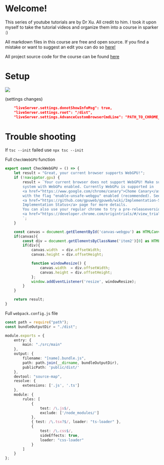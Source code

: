 # Welcome!

This series of youtube tutorials are by Dr Xu. All credit to him. I took it upon myself to take the tutorial videos and organize them into a course in sparker :)

All markdown files in this course are free and open source. If you find a mistake or want to suggest an edit you can do so [here!](https://github.com/PaperPrototype/webgpu-graphics-programming-with-dr-xu)

All project source code for the course can be found [here](https://github.com/jack1232/WebGPU-Step-By-Step)

# Setup

![](https://www.youtube.com/watch?v=-hXtt4ioH5A)

(settings changes)
```json
    "liveServer.settings.donotShowInfoMsg": true,
    "liveServer.settings.root": "/dist",
    "liveServer.settings.AdvanceCustomBrowserCmdLine": "PATH_TO_CHROME_CANARY",
```

# Trouble shooting
If `tsc --init` failed use `npx tsc --init`

Full `CheckWebGPU` function
```ts
export const CheckWebGPU = () => {
    let result = "Great, your current browser supports WebGPU!";
    if (!navigator.gpu) {
        result = `Your current browser does not support WebGPU! Make sure you are on a
        system with WebGPu enabled. Currently WebGPu is supported in 
        <a href="https://www.google.com/chrome/canary">Chome Canary</a>
        with the flag "enable-unsafe-webgpu" enabled (recommended). See the 
        <a href="https://github.com/gpuweb/gpuweb/wiki/Implementation-Status">
        Implementation Status</a> page for more details.
        You can also use your regular chrome to try a pre-releaseversion of WebGPU via
        <a href="https://developer.chrome.com/origintrials/#/view_trial/118219490218475521">Origina Trials</a>.
        `;
    }

    const canvas = document.getElementById('canvas-webgpu') as HTMLCanvasElement;
    if(canvas){
        const div = document.getElementsByClassName('item2')[0] as HTMLDivElement;
        if(div){
            canvas.width  = div.offsetWidth;
            canvas.height = div.offsetHeight;

            function windowResize() {
                canvas.width  = div.offsetWidth;
                canvas.height = div.offsetHeight;
            };
            window.addEventListener('resize', windowResize);
        }
    }

    return result;
}
```

Full `webpack.config.js` file
```ts
const path = require("path");
const bundleOutputDir = "./dist";

module.exports = {
    entry: {
        main: "./src/main"  
    },
    output: {
        filename: "[name].bundle.js",
        path: path.join(__dirname, bundleOutputDir),
        publicPath: 'public/dist/'
    },
    devtool: "source-map",
    resolve: {
        extensions: ['.js', '.ts']
    },
    module: {
        rules: [
            {
                test: /\.js$/,
                exclude: ['/node_modules/']
            },            
            { test: /\.tsx?$/, loader: "ts-loader" },        
            {
                test: /\.css$/,
                sideEffects: true,
                loader: "css-loader"
            }
        ]
    }
};
```